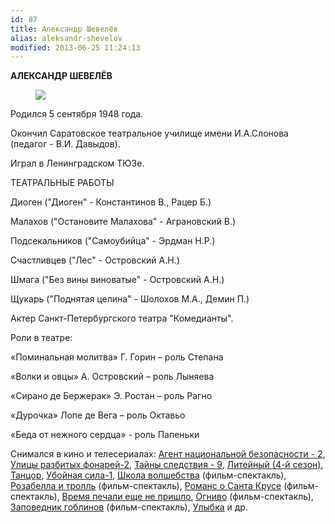 ```yaml
---
id: 87
title: Александр Шевелёв
alias: aleksandr-shevelov
modified: 2013-06-25 11:24:13
---
```


**АЛЕКСАНДР ШЕВЕЛЁВ**

<figure><img src="./images/stories/logo/logo/ .jpg" /></figure>

Родился 5 сентября 1948 года.

Окончил Саратовское театральное училище имени И.А.Слонова (педагог - В.И. Давыдов).

Играл в Ленинградском ТЮЗе.

ТЕАТРАЛЬНЫЕ РАБОТЫ

Диоген ("Диоген" - Константинов В., Рацер Б.)

Малахов ("Остановите Малахова" - Аграновский В.)

Подсекальников ("Самоубийца" - Эрдман Н.Р.)

Счастливцев ("Лес" - Островский А.Н.)

Шмага ("Без вины виноватые" - Островский А.Н.)

Щукарь ("Поднятая целина" - Шолохов М.А., Демин П.)

Актер Санкт-Петербургского театра "Комедианты".

Роли в театре:

«Поминальная молитва» Г. Горин – роль Степана

«Волки и овцы» А. Островский – роль Лыняева

«Сирано де Бержерак» Э. Ростан – роль Рагно

«Дурочка» Лопе де Вега – роль Октавьо

«Беда от нежного сердца» - роль Папеньки

Снимался в кино и телесериалах: <a href="http://www.kino-teatr.ru/kino/movie/ros/120/annot/" title="Агент национальной безопасности - 2">Агент национальной безопасности - 2</a>, <a href="http://www.kino-teatr.ru/kino/movie/ros/82635/annot/" title="Улицы разбитых фонарей-2">Улицы разбитых фонарей-2</a>, <a href="http://www.kino-teatr.ru/kino/movie/ros/88408/annot/" title="Тайны следствия - 9">Тайны следствия - 9</a>, <a href="http://www.kino-teatr.ru/kino/movie/ros/82630/annot/" title="Литейный (4-й сезон)">Литейный (4-й сезон)</a>, <a href="http://www.kino-teatr.ru/kino/movie/ros/7058/annot/" title="Танцор">Танцор</a>, <a href="http://www.kino-teatr.ru/kino/movie/ros/7397/annot/" title="Убойная сила-1">Убойная сила-1</a>, <a href="http://www.kino-teatr.ru/teatr/movie/98960/annot/" title="Школа волшебства">Школа волшебства</a> (фильм-спектакль), <a href="http://www.kino-teatr.ru/teatr/movie/10324/annot/" title="Розабелла и тролль">Розабелла и тролль</a> (фильм-спектакль), <a href="http://www.kino-teatr.ru/teatr/movie/88594/annot/" title="Романс о Санта Крусе">Романс о Санта Крусе</a> (фильм-спектакль), <a href="http://www.kino-teatr.ru/kino/movie/ros/1197/annot/" title="Время печали еще не пришло">Время печали еще не пришло</a>, <a href="http://www.kino-teatr.ru/teatr/movie/17408/annot/" title="Огниво">Огниво</a> (фильм-спектакль), <a href="http://www.kino-teatr.ru/teatr/movie/17360/annot/" title="Заповедник гоблинов">Заповедник гоблинов</a> (фильм-спектакль), <a href="http://www.kino-teatr.ru/kino/movie/sov/7449/annot/" title="Улыбка">Улыбка</a> и др.

